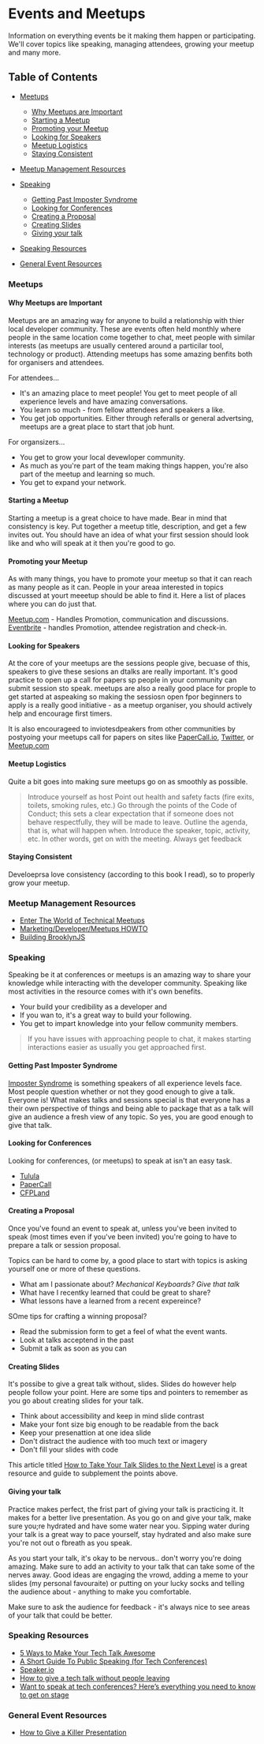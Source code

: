 # Events and Meetups 
Information on everything events be it making them happen or participating. We'll cover topics like speaking, managing attendees, growing your meetup and many more.

## Table of Contents
- [Meetups]()
  - [Why Meetups are Important]()
  - [Starting a Meetup]()
  - [Promoting your Meetup]()
  - [Looking for Speakers]()
  - [Meetup Logistics]()
  - [Staying Consistent]()
- [Meetup Management Resources]()

- [Speaking]()
  - [Getting Past Imposter Syndrome]()
  - [Looking for Conferences]()
  - [Creating a Proposal]()
  - [Creating Slides]()
  - [Giving your talk]()
- [Speaking Resources]()

- [General Event Resources]()


### Meetups
#### Why Meetups are Important
Meetups are an amazing way for anyone to build a relationship with thier local developer community. These are events often held monthly where people in the same location come together to chat, meet people with similar interests (as meetups are usually centered around a particilar tool, technology or product). Attending meetups has some amazing benfits both for organisers and attendees. 

For attendees...
- It's an amazing place to meet people! You get to meet people of all experience levels and have amazing conversations.
- You learn so much - from fellow attendees and speakers a like.
- You get job opportunities. Either through referalls or general advertsing, meetups are a great place to start that job hunt.

For organsizers...
- You get to grow your local devewloper community. 
- As much as you're part of the team making things happen, you're also part of the meetup and learning so much.
- You get to expand your network.


#### Starting a Meetup

Starting a meetup is a great choice to have made. Bear in mind that consistency is key. Put together a meetup title, description, and get a few invites out. You should have an idea of what your first session should look like and who will speak at it then you're good to go.

#### Promoting your Meetup

As with many things, you have to promote your meetup so that it can reach as many people as it can. People in your areaa interested in topics discussed at yourt meeetup should be able to find it. Here a list of places where you can do just that.


[Meetup.com](https://www.meetup.com/) - Handles Promotion, communication and discussions. 
[Eventbrite](https://www.eventbrite.com/) - handles Promotion, attendee registration and check-in.
    
#### Looking for Speakers
At the core of your meetups are the sessions people give, becuase of this, speakers to give these sesions an dtalks are really important. It's good practice to open up a call for papers sp people in your community can submit session sto speak. meetups are also a really good place for prople to get started at aspeaking so making the sessiosn open fpor beginners to apply is a really good initiative - as a meetup organiser, you should actively help and encourage first timers. 

It is also encourageed to inviotesdpeakers from other communities by postyoing your meetups call for papers on sites like [PaperCall.io](https://www.papercall.io/), [Twitter](https://twitter.com), or [Meetup.com](https://www.meetup.com/)

#### Meetup Logistics

Quite a bit goes into making sure meetups go on as smoothly as possible. 
  
>    Introduce yourself as host
>    Point out health and safety facts (fire exits, toilets, smoking rules, etc.)
>    Go through the points of the Code of Conduct; this sets a clear expectation that if someone does not behave respectfully, they will be made to leave.
>    Outline the agenda, that is, what will happen when.
>    Introduce the speaker, topic, activity, etc. In other words, get on with the meeting.
>    Always get feedback 

#### Staying Consistent 
Develoeprsa love consistency (according to this book I read), so to properly grow your meetup. 

### Meetup Management Resources
- [Enter The World of Technical Meetups](https://www.codingame.com/blog/enter-the-world-of-technical-meetups/)
- [Marketing/Developer/Meetups HOWTO](https://wiki.mozilla.org/Marketing/Developer/Meetups_HOWTO)
- [Building BrooklynJS](https://github.com/jed/building-brooklynjs)

### Speaking 
Speaking be it at conferences or meetups is an amazing way to share your knowledge while interacting with the developer community. Speaking like most activities in the resource comes with it's own benefits. 

- Your build your credibility as a developer and 
- If you wan to, it's a great way to build your following. 
- You get to impart knowledge into your fellow community members.

> If you have issues with approaching people to chat, it makes starting interactions easier as usually you get approached first. 

#### Getting Past Imposter Syndrome
[Imposter Syndrome](https://en.wikipedia.org/wiki/Impostor_syndrome) is something speakers of all experience levels face. Most people question whether or not they good enough to give a talk. Everyone is! What makes talks and sessions special is that everyone has a their own perspective of things and being able to package that as a talk will give an audience a fresh view of any topic. So yes, you are good enough to give that talk.

#### Looking for Conferences
Looking for conferences, (or meetups) to speak at isn't an easy task. 

- [Tulula](https://tulu.la/)
- [PaperCall](https://www.papercall.io/)
- [CFPLand](https://www.cfpland.com)


#### Creating a Proposal
Once you've found an event to speak at, unless you've been invited to speak (most times even if you've been invited) you're going to have to prepare a talk or session proposal. 

Topics can be hard to come by, a good place to start with topics is asking yourself one or more of these questions. 
- What am I passionate about? *Mechanical Keyboards? Give that talk*
- What have I recentky learned that could be great to share?
- What lessons have a learned from a recent expereince? 

SOme tips for crafting a winning proposal?
- Read the submission form to get a feel of what the event wants.
- Look at talks acceptend in the past
- Submit a talk as soon as you can 

#### Creating Slides

It's possibe to give a great talk without, slides. Slides do however help people follow your point. Here are some tips and pointers to remember as you go about creating slides for your talk.

- Think about accessibility and keep in mind slide contrast
- Make your font size big enough to be readable from the back 
- Keep your presenattion at one idea slide
- Don't distract the audience with too much text or imagery
- Don't fill your slides with code

This article titled [How to Take Your Talk Slides to the Next Level](https://www.welcometothejungle.com/en/articles/btc-talk-slides-conference) is a great resource and guide to subplement the points above.

#### Giving your talk

Practice makes perfect, the frist part of giving your talk is practicing it. It makes for a better live presentation. As you go on and give your talk, make sure you;re hydrated and have some water near you. Sipping water during your talk is a great way to pace yourself, stay hydrated and also make sure you're not out o fbreath as you speak. 

As you start your talk, it's okay to be nervous.. don't worry you're doing amazing. Make sure to add an activity to your talk that can take some of the nerves away. Good ideas are engaging the vrowd, adding a meme to your slides (my personal favouraite) or putting on your lucky socks and telling the audience about - anything to make you comfortable. 

Make sure to ask the audience for feedback - it's always nice to see areas of your talk that could be better. 

### Speaking Resources
- [5 Ways to Make Your Tech Talk Awesome](https://medium.com/agatha-codes/5-ways-to-make-your-tech-talk-awesome-885d4eb4a3b6)
- [A Short Guide To Public Speaking (for Tech Conferences)](https://medium.com/@mr_mig_by/a-short-guide-to-public-speaking-for-tech-conferences-9130b17af013)
- [Speaker.io](https://speaking.io/)
- [How to give a tech talk without people leaving](https://hackernoon.com/how-to-give-a-tech-talk-without-people-leaving-355a3942dc49)
- [Want to speak at tech conferences? Here’s everything you need to know to get on stage](https://thenextweb.com/podium/2019/08/19/want-to-speak-at-tech-conferences-heres-everything-you-need-to-know-to-get-on-stage/)
### General Event Resources
- [How to Give a Killer Presentation](https://hbr.org/2013/06/how-to-give-a-killer-presentation)
